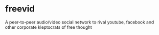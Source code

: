 # freevid
A peer-to-peer audio/video social network to rival youtube, facebook and other corporate kleptocrats of free thought
